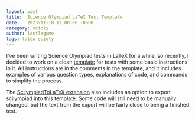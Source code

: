 ```yaml
---
layout: post
title:  Science Olympiad LaTeX Test Template 
date:   2023-11-18 12:00:00 -0500
category: scioly
author: lastlegume
tags: latex scioly
---
```


I've been writing Science Olympiad tests in LaTeX for a while, so recently, I decided to work on a clean [template](https://www.overleaf.com/read/hxqbzhngffmg#97c754) for tests with some basic instructions in it. All instructions are in the comments in the template, and it includes examples of various question types, explanations of code, and commands to simplify the process. 

The [ScilympiadToLaTeX extension](https://addons.mozilla.org/en-US/firefox/addon/scilympiadtolatex/) also includes an option to export scilympiad into this template. Some code will still need to be manually changed, but the text from the export will be fairly close to being a finished test.


